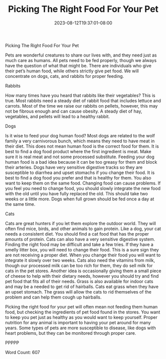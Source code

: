 ﻿---
title: "Picking The Right Food For Your Pet"
date: 2023-08-12T19:37:01-08:00
description: "TXT Tips for Web Success"
featured_image: "/images/TXT.jpg"
tags: ["TXT"]
---

Picking The Right Food For Your Pet

Pets are wonderful creatures to share our lives with, and they need just as much care as humans. All pets need to be fed properly, though we always have the question of what that might be. There are individuals who give their pet’s human food, while others strictly give pet food. We will concentrate on dogs, cats, and rabbits for proper feeding.

Rabbits

How many times have you heard that rabbits like their vegetables? This is true. Most rabbits need a steady diet of rabbit food that includes lettuce and carrots. Most of the time we raise our rabbits on pellets, however, this may not be fibrous enough and can cause obesity. A steady diet of hay, vegetables, and pellets will lead to a healthy rabbit.

Dogs

Is it wise to feed your dog human food? Most dogs are related to the wolf family a very carnivorous bunch, which means they need to have meat in their diet. This does not mean human food is the correct food for them. It is best to find a dog food product where the first ingredient is meat. Make sure it is real meat and not some processed substitute. Feeding your dog human food is a bad idea because it can be too greasy for them and block their arteries. Dogs have very sensitive digestive tracks so they are susceptible to diarrhea and upset stomachs if you change their food. It is best to find a dog food you prefer and that is healthy for them. You also want to keep them on the same food.  Changing food can cause problems. If you feel you need to change food, you should slowly integrate the new food with the old until you have fully replaced the old. This should take two weeks or a little more. Dogs when full grown should be fed once a day at the same time.

Cats

Cats are great hunters if you let them explore the outdoor world. They will often find mice, birds, and other animals to gain protein. Like a dog, your cat needs a consistent diet.  You should find a cat food that has the proper amounts of protein. Cats can also have a very sensitive digestive system. Finding the right food may be difficult and take a few tries. If they have a smelly litter box, you will need to change their food. This is a sure sign they are not receiving a proper diet. When you change their food you will want to integrate it slowly over two weeks. Cats also need the vitamins from milk, though our processed milk can be too rich for them, they do sell milk for cats in the pet stores. Another idea is occasionally giving them a small piece of cheese to help with their dietary needs, however you should try and find pet food that fits all of their needs. Grass is also available for indoor cats and may be a needed to get rid of hairballs. Cats eat grass when they have an upset stomach. The grass will allow the cats to rid themselves of the problem and can help them cough up hairballs.

Picking the right food for your pet will often mean not feeding them human food, but checking the ingredients of pet food found in the stores. You want to keep you pet just as healthy as you would want to keep yourself. Proper nutrition for any animal is important to having your pet around for many years. Some types of pets are more susceptible to disease, like dogs with heart problems, but they can be monitored through proper care.   

PPPPP

Word Count: 607   

